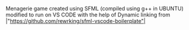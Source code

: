 Menagerie game created using SFML (compiled using g++ in UBUNTU) modified to run on VS CODE with the help of Dynamic linking from |"https://github.com/rewrking/sfml-vscode-boilerplate"|
